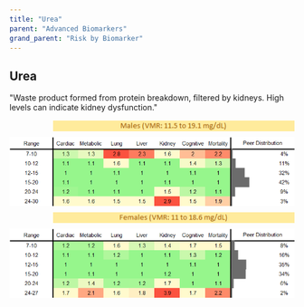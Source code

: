 ```yaml
---
title: "Urea"
parent: "Advanced Biomarkers"
grand_parent: "Risk by Biomarker"
---
```



## Urea


"Waste product formed from protein breakdown, filtered by kidneys. High levels can indicate kidney dysfunction."

<div style="display: flex; flex-direction: column; gap: 10px;">

  <img src="/assets/images/vmrbiomarker_urea__male.png" alt="Urea VMR Male" style="margin-left: 15%">
  <img src="/assets/images/rr_urea__male.png" alt="Urea RR Male">

  <img src="/assets/images/vmrbiomarker_urea__female.png" alt="Urea VMR Female" style="margin-left: 15%; ">
  <img src="/assets/images/rr_urea__female.png" alt="Urea RR Female">

</div>



